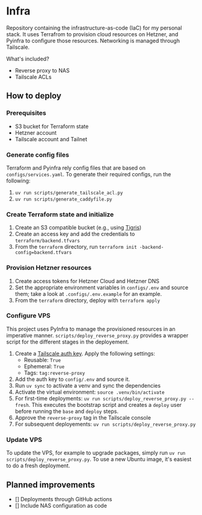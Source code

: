 # Infra

Repository containing the infrastructure-as-code (IaC) for my personal stack. It
uses Terrafrom to provision cloud resources on Hetzner, and Pyinfra to configure
those resources. Networking is managed through Tailscale.

What's included?
- Reverse proxy to NAS
- Tailscale ACLs

## How to deploy

### Prerequisites

- S3 bucket for Terraform state
- Hetzner account
- Tailscale account and Tailnet

### Generate config files

Terraform and Pyinfra rely config files that are based on
`configs/services.yaml`. To generate their required configs, run the following:

1. `uv run scripts/generate_tailscale_acl.py`
2. `uv run scripts/generate_caddyfile.py`

### Create Terraform state and initialize

1. Create an S3 compatible bucket (e.g., using
   [Tigris](https://console.tigris.dev))
2. Create an access key and add the credentials to `terraform/backend.tfvars`
3. From the `terraform` directory, run `terraform init
   -backend-config=backend.tfvars`

### Provision Hetzner resources

1. Create access tokens for Hetzner Cloud and Hetzner DNS
2. Set the appropriate environment variables in `configs/.env` and source them;
   take a look at `.configs/.env.example` for an example.
3. From the `terraform` directory, deploy with `terraform apply`

### Configure VPS

This project uses PyInfra to manage the provisioned resources in an imperative
manner. `scripts/deploy_reverse_proxy.py` provides a wrapper script for the
different stages in the deployement.

1. Create a [Tailscale auth key](https://login.tailscale.com/admin/settings/keys). Apply the following
   settings:
    - Reusable: `True`
    - Ephemeral: `True`
    - Tags: `tag:reverse-proxy`
2. Add the auth key to `config/.env` and source it.
3. Run `uv sync` to activate a venv and sync the dependencies
4. Activate the virtual environment: `source .venv/bin/activate`
5. For first-time deployments: `uv run scripts/deploy_reverse_proxy.py --fresh`.
   This executes the bootstrap script and creates a `deploy` user before running
   the `base` and `deploy` steps.
6. Approve the `reverse-proxy` tag in the Tailscale console
7. For subsequent deployements: `uv run scripts/deploy_reverse_proxy.py`

### Update VPS

To update the VPS, for example to upgrade packages, simply run `uv run
scripts/deploy_reverse_proxy.py`. To use a new Ubuntu image, it's easiest to do
a fresh deployment.

## Planned improvements
- [] Deployments through GitHub actions
- [] Include NAS configuration as code
